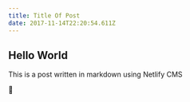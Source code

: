 ```yaml
---
title: Title Of Post
date: 2017-11-14T22:20:54.611Z
---
```

## Hello World

This is a post written in markdown using Netlify CMS

🎉
